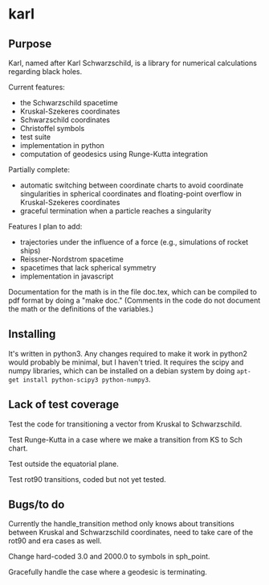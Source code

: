 karl
====

## Purpose

Karl, named after Karl Schwarzschild, is a library for numerical calculations regarding
black holes.

Current features:

* the Schwarzschild spacetime
* Kruskal-Szekeres coordinates 
* Schwarzschild coordinates
* Christoffel symbols
* test suite
* implementation in python
* computation of geodesics using Runge-Kutta integration

Partially complete:

* automatic switching between coordinate charts to avoid coordinate singularities in spherical coordinates and floating-point overflow in Kruskal-Szekeres coordinates
* graceful termination when a particle reaches a singularity

Features I plan to add:

* trajectories under the influence of a force (e.g., simulations of rocket ships)
* Reissner-Nordstrom spacetime
* spacetimes that lack spherical symmetry
* implementation in javascript

Documentation for the math is in the file doc.tex, which can be
compiled to pdf format by doing a "make doc." (Comments in the code do
not document the math or the definitions of the variables.)

## Installing

It's written in python3. Any changes required to make it work in python2 would probably be minimal,
but I haven't tried. It requires the scipy and numpy libraries, which can be installed on a debian
system by doing `apt-get install python-scipy3 python-numpy3`.

## Lack of test coverage

Test the code for transitioning a vector from Kruskal to Schwarzschild.

Test Runge-Kutta in a case where we make a transition from KS to Sch chart.

Test outside the equatorial plane.

Test rot90 transitions, coded but not yet tested.

## Bugs/to do

Currently the handle_transition method only knows about transitions
between Kruskal and Schwarzschild coordinates, need to take care of
the rot90 and era cases as well. 

Change hard-coded 3.0 and 2000.0 to symbols in sph_point.

Gracefully handle the case where a geodesic is terminating.
